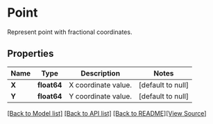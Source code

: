 # Point
Represent point with fractional coordinates.

## Properties
Name | Type | Description | Notes
------------ | ------------- | ------------- | -------------
**X** | **float64** | X coordinate value. | [default to null]
**Y** | **float64** | Y coordinate value. | [default to null]

[[Back to Model list]](../README.md#documentation-for-models) [[Back to API list]](../README.md#documentation-for-api-endpoints) [[Back to README]](../README.md)[[View Source]](../point.go)


